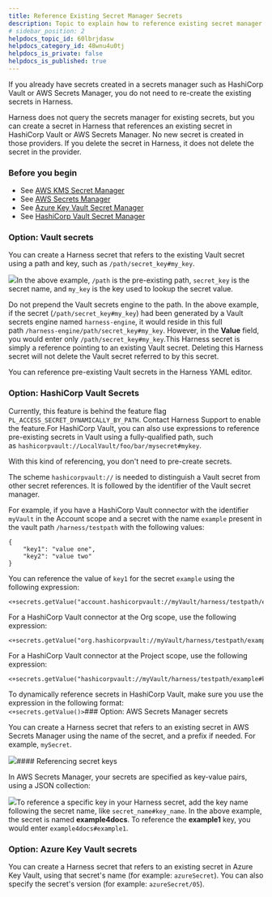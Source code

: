 ```yaml
---
title: Reference Existing Secret Manager Secrets
description: Topic to explain how to reference existing secret manager secrets.
# sidebar_position: 2
helpdocs_topic_id: 60lbrjdasw
helpdocs_category_id: 48wnu4u0tj
helpdocs_is_private: false
helpdocs_is_published: true
---
```


If you already have secrets created in a secrets manager such as HashiCorp Vault or AWS Secrets Manager, you do not need to re-create the existing secrets in Harness.

Harness does not query the secrets manager for existing secrets, but you can create a secret in Harness that references an existing secret in HashiCorp Vault or AWS Secrets Manager. No new secret is created in those providers. If you delete the secret in Harness, it does not delete the secret in the provider.

### Before you begin

* See [AWS KMS Secret Manager](/article/pt52h8sb6z-add-an-aws-kms-secrets-manager)
* See [AWS Secrets Manager](/article/a73o2cg3pe-add-an-aws-secret-manager)
* See [Azure Key Vault Secret Manager](/article/a73o2cg3pe-add-an-aws-secret-manager)
* See [HashiCorp Vault Secret Manager](/article/s65mzbyags-add-hashicorp-vault)

### Option: Vault secrets

You can create a Harness secret that refers to the existing Vault secret using a path and key, such as `/path/secret_key#my_key`.

![](https://files.helpdocs.io/kw8ldg1itf/articles/60lbrjdasw/1665062849418/screenshot-2022-10-06-at-6-54-09-pm.png)In the above example, `/path` is the pre-existing path, `secret_key` is the secret name, and `my_key` is the key used to lookup the secret value.

Do not prepend the Vault secrets engine to the path. In the above example, if the secret (`/path/secret_key#my_key`) had been generated by a Vault secrets engine named `harness-engine`, it would reside in this full path `/harness-engine/path/secret_key#my_key`. However, in the **Value** field, you would enter only `/path/secret_key#my_key`.This Harness secret is simply a reference pointing to an existing Vault secret. Deleting this Harness secret will not delete the Vault secret referred to by this secret.

You can reference pre-existing Vault secrets in the Harness YAML editor.

### Option: HashiCorp Vault Secrets

Currently, this feature is behind the feature flag `PL_ACCESS_SECRET_DYNAMICALLY_BY_PATH`. Contact Harness Support to enable the feature.​​For HashiCorp Vault, you can also use expressions to reference pre-existing secrets in Vault using a fully-qualified path, such as `hashicorpvault://LocalVault/foo/bar/mysecret#mykey`. 

With this kind of referencing, you don't need to pre-create secrets.

The scheme `hashicorpvault://` is needed to distinguish a Vault secret from other secret references. It is followed by the identifier of the Vault secret manager.

For example, if you have a HashiCorp Vault connector with the identifier `myVault` in the Account scope and a secret with the name `example` present in the vault path `/harness/testpath` with the following values:


```
​{  
    "key1": "value one",  
    "key2": "value two"  
}
```
You can reference the value of `key1` for the secret `example` using the following expression:


```
<+secrets.getValue("account.hashicorpvault://myVault/harness/testpath/example#key1")>
```
For a HashiCorp Vault connector at the Org scope, use the following expression:


```
<+secrets.getValue("org.hashicorpvault://myVault/harness/testpath/example#key1")>​
```
For a HashiCorp Vault connector at the Project scope, use the following expression:


```
<+secrets.getValue("hashicorpvault://myVault/harness/testpath/example#key1")>
```
To dynamically reference secrets in HashiCorp Vault, make sure you use the expression in the following format:  
`<+secrets.getValue()>`### Option: AWS Secrets Manager secrets

You can create a Harness secret that refers to an existing secret in AWS Secrets Manager using the name of the secret, and a prefix if needed. For example, `mySecret`.

![](https://files.helpdocs.io/kw8ldg1itf/articles/60lbrjdasw/1665120190111/screenshot-2022-10-07-at-10-52-57-am.png)#### Referencing secret keys

In AWS Secrets Manager, your secrets are specified as key-value pairs, using a JSON collection:

![](https://files.helpdocs.io/kw8ldg1itf/articles/60lbrjdasw/1665120307666/awssecrets.png)To reference a specific key in your Harness secret, add the key name following the secret name, like `secret_name#key_name`. In the above example, the secret is named **example4docs**. To reference the **example1** key, you would enter `example4docs#example1`.

### Option: Azure Key Vault secrets

You can create a Harness secret that refers to an existing secret in Azure Key Vault, using that secret's name (for example: `azureSecret`). You can also specify the secret's version (for example: `azureSecret/05`).

